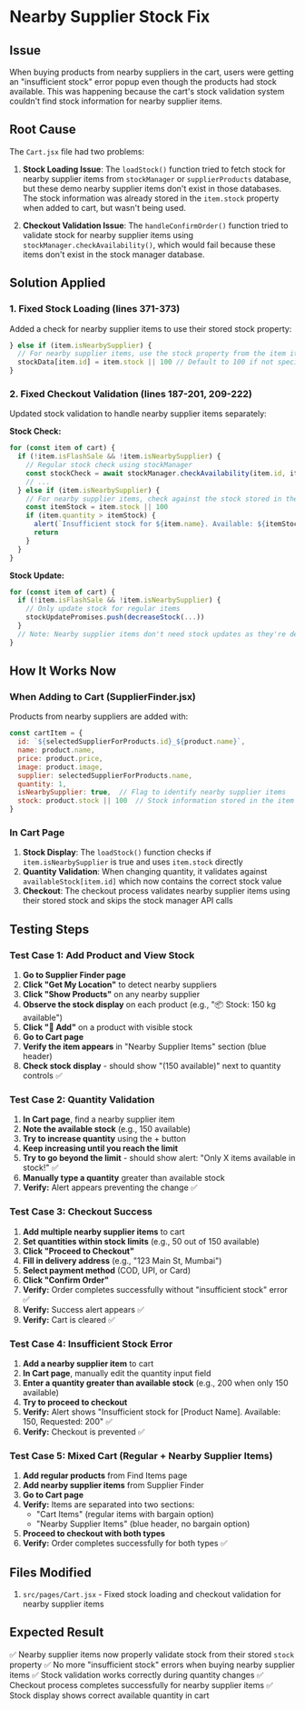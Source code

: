 # Nearby Supplier Stock Fix

## Issue
When buying products from nearby suppliers in the cart, users were getting an "insufficient stock" error popup even though the products had stock available. This was happening because the cart's stock validation system couldn't find stock information for nearby supplier items.

## Root Cause
The `Cart.jsx` file had two problems:

1. **Stock Loading Issue**: The `loadStock()` function tried to fetch stock for nearby supplier items from `stockManager` or `supplierProducts` database, but these demo nearby supplier items don't exist in those databases. The stock information was already stored in the `item.stock` property when added to cart, but wasn't being used.

2. **Checkout Validation Issue**: The `handleConfirmOrder()` function tried to validate stock for nearby supplier items using `stockManager.checkAvailability()`, which would fail because these items don't exist in the stock manager database.

## Solution Applied

### 1. Fixed Stock Loading (lines 371-373)
Added a check for nearby supplier items to use their stored stock property:

```javascript
} else if (item.isNearbySupplier) {
  // For nearby supplier items, use the stock property from the item itself
  stockData[item.id] = item.stock || 100 // Default to 100 if not specified
}
```

### 2. Fixed Checkout Validation (lines 187-201, 209-222)
Updated stock validation to handle nearby supplier items separately:

**Stock Check:**
```javascript
for (const item of cart) {
  if (!item.isFlashSale && !item.isNearbySupplier) {
    // Regular stock check using stockManager
    const stockCheck = await stockManager.checkAvailability(item.id, item.quantity)
    // ...
  } else if (item.isNearbySupplier) {
    // For nearby supplier items, check against the stock stored in the item
    const itemStock = item.stock || 100
    if (item.quantity > itemStock) {
      alert(`Insufficient stock for ${item.name}. Available: ${itemStock}, Requested: ${item.quantity}`)
      return
    }
  }
}
```

**Stock Update:**
```javascript
for (const item of cart) {
  if (!item.isFlashSale && !item.isNearbySupplier) {
    // Only update stock for regular items
    stockUpdatePromises.push(decreaseStock(...))
  }
  // Note: Nearby supplier items don't need stock updates as they're demo items
}
```

## How It Works Now

### When Adding to Cart (SupplierFinder.jsx)
Products from nearby suppliers are added with:
```javascript
const cartItem = {
  id: `${selectedSupplierForProducts.id}_${product.name}`,
  name: product.name,
  price: product.price,
  image: product.image,
  supplier: selectedSupplierForProducts.name,
  quantity: 1,
  isNearbySupplier: true,  // Flag to identify nearby supplier items
  stock: product.stock || 100  // Stock information stored in the item
}
```

### In Cart Page
1. **Stock Display**: The `loadStock()` function checks if `item.isNearbySupplier` is true and uses `item.stock` directly
2. **Quantity Validation**: When changing quantity, it validates against `availableStock[item.id]` which now contains the correct stock value
3. **Checkout**: The checkout process validates nearby supplier items using their stored stock and skips the stock manager API calls

## Testing Steps

### Test Case 1: Add Product and View Stock
1. **Go to Supplier Finder page**
2. **Click "Get My Location"** to detect nearby suppliers
3. **Click "Show Products"** on any nearby supplier
4. **Observe the stock display** on each product (e.g., "📦 Stock: 150 kg available")
5. **Click "🛒 Add"** on a product with visible stock
6. **Go to Cart page**
7. **Verify the item appears** in "Nearby Supplier Items" section (blue header)
8. **Check stock display** - should show "(150 available)" next to quantity controls ✅

### Test Case 2: Quantity Validation
1. **In Cart page**, find a nearby supplier item
2. **Note the available stock** (e.g., 150 available)
3. **Try to increase quantity** using the + button
4. **Keep increasing until you reach the limit**
5. **Try to go beyond the limit** - should show alert: "Only X items available in stock!" ✅
6. **Manually type a quantity** greater than available stock
7. **Verify:** Alert appears preventing the change ✅

### Test Case 3: Checkout Success
1. **Add multiple nearby supplier items** to cart
2. **Set quantities within stock limits** (e.g., 50 out of 150 available)
3. **Click "Proceed to Checkout"**
4. **Fill in delivery address** (e.g., "123 Main St, Mumbai")
5. **Select payment method** (COD, UPI, or Card)
6. **Click "Confirm Order"**
7. **Verify:** Order completes successfully without "insufficient stock" error ✅
8. **Verify:** Success alert appears ✅
9. **Verify:** Cart is cleared ✅

### Test Case 4: Insufficient Stock Error
1. **Add a nearby supplier item** to cart
2. **In Cart page**, manually edit the quantity input field
3. **Enter a quantity greater than available stock** (e.g., 200 when only 150 available)
4. **Try to proceed to checkout**
5. **Verify:** Alert shows "Insufficient stock for [Product Name]. Available: 150, Requested: 200" ✅
6. **Verify:** Checkout is prevented ✅

### Test Case 5: Mixed Cart (Regular + Nearby Supplier Items)
1. **Add regular products** from Find Items page
2. **Add nearby supplier items** from Supplier Finder
3. **Go to Cart page**
4. **Verify:** Items are separated into two sections:
   - "Cart Items" (regular items with bargain option)
   - "Nearby Supplier Items" (blue header, no bargain option)
5. **Proceed to checkout with both types**
6. **Verify:** Order completes successfully for both types ✅

## Files Modified
1. `src/pages/Cart.jsx` - Fixed stock loading and checkout validation for nearby supplier items

## Expected Result
✅ Nearby supplier items now properly validate stock from their stored `stock` property
✅ No more "insufficient stock" errors when buying nearby supplier items
✅ Stock validation works correctly during quantity changes
✅ Checkout process completes successfully for nearby supplier items
✅ Stock display shows correct available quantity in cart
